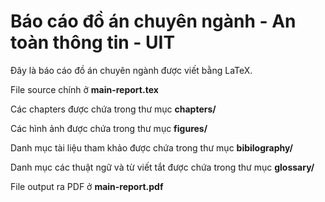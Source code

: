 # Báo cáo đồ án chuyên ngành - An toàn thông tin - UIT
Đây là báo cáo đồ án chuyên ngành được viết bằng LaTeX.

File source chính ở **main-report.tex**

Các chapters được chứa trong thư mục **chapters/**

Các hình ảnh được chứa trong thư mục **figures/**

Danh mục tài liệu tham khảo được chứa trong thư mục **bibilography/**

Danh mục các thuật ngữ và từ viết tắt được chứa trong thư mục **glossary/**

File output ra PDF ở **main-report.pdf**
